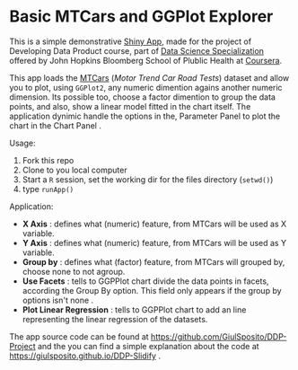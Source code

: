 Basic MTCars and GGPlot Explorer
===

This is a simple demonstrative [Shiny App](http://shiny.rstudio.com/), made for the project of Developing Data Product course, part of [Data Science Specialization](https://www.coursera.org/specializations/jhudatascience) offered by John Hopkins Bloomberg School of Plublic Health at [Coursera](http://www.coursera.org).

This app loads the [MTCars](https://stat.ethz.ch/R-manual/R-devel/library/datasets/html/mtcars.html) (*Motor Trend Car Road Tests*) dataset and allow you to plot, using `GGPlot2`, any numeric dimention agains another numeric dimension. Its possible too, choose a factor dimention to group the data points, and also, show a linear model fitted in the chart itself. The application dynimic handle the options in the, Parameter Panel to plot the chart in the Chart Panel .

Usage:

1. Fork this repo
1. Clone to you local computer
1. Start a `R` session, set the working dir for the files directory (`setwd()`)
1. type `runApp()`

Application:

- **X Axis** : defines what (numeric) feature, from MTCars will be used as X variable.
- **Y Axis** : defines what (numeric) feature, from MTCars will be used as Y variable.
- **Group by** : defines what (factor) feature, from MTCars will grouped by, choose none to not agroup.
- **Use Facets** : tells to GGPPlot chart divide the data points in facets, according the Group By option. This field only appears if the group by options isn't none .
- **Plot Linear Regression** : tells to GGPPlot chart to add an line representing the linear regression of the datasets.

The app source code can be found at https://github.com/GiulSposito/DDP-Project and the you can find a simple explanation about the code at https://giulsposito.github.io/DDP-Slidify .
